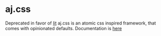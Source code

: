 # aj.css 
Deprecated in favor of [lit](ajusa.github.io/lit)
aj.css is an atomic css inspired framework, that comes with opinionated defaults. Documentation is [here](http://ajusa.github.io/ajcss)
